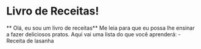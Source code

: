 

# Livro de Receitas!

** Olá, eu sou um livro de receitas**
	Me leia para que eu possa lhe ensinar a fazer deliciosos pratos. Aqui vai uma lista do que você aprenderá:
	- Receita de lasanha
